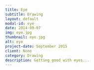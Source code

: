 ```yaml
---
title: Eye
subtitle: Drawing
layout: default
modal-id: eye
date: 2014-09-07
img: eye.jpg
thumbnail: eye.jpg
alt: eye
project-date: September 2015
client: None
category: Drawing
description: Getting good with eyes...
---
```

